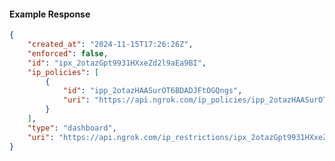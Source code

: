 <!-- Code generated for API Clients. DO NOT EDIT. -->

#### Example Response

```json
{
	"created_at": "2024-11-15T17:26:26Z",
	"enforced": false,
	"id": "ipx_2otazGpt9931HXxeZd2l9aEa9BI",
	"ip_policies": [
		{
			"id": "ipp_2otazHAASurOT6BDADJFtOGQngs",
			"uri": "https://api.ngrok.com/ip_policies/ipp_2otazHAASurOT6BDADJFtOGQngs"
		}
	],
	"type": "dashboard",
	"uri": "https://api.ngrok.com/ip_restrictions/ipx_2otazGpt9931HXxeZd2l9aEa9BI"
}
```
